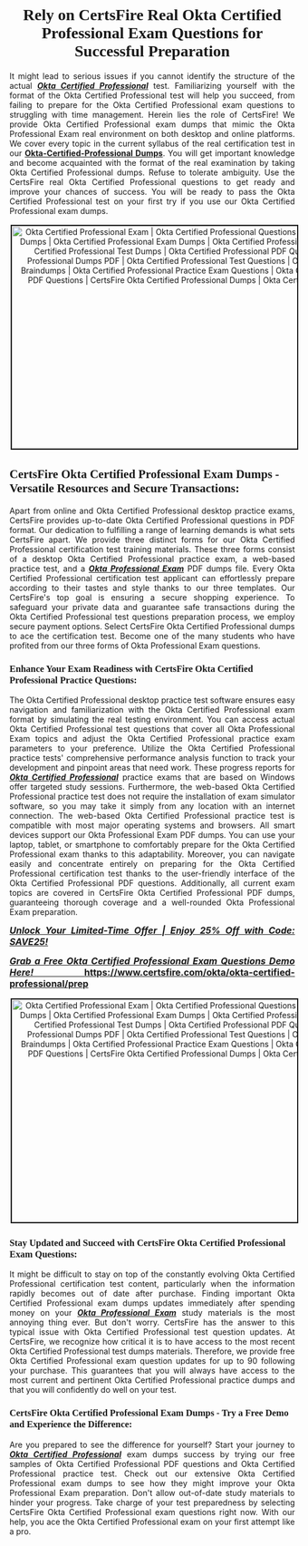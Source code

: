 <h1 style="text-align: center;"><strong><span style="display:block; color:#Black; "><span style="font-family:Tahoma,Times,serif;">Rely on CertsFire Real Okta Certified Professional Exam Questions for Successful Preparation</span></span></strong></h1>

<p style="text-align:justify">It might lead to serious issues if you cannot identify the structure of the actual <u><em><strong>Okta Certified Professional</strong></em></u> test. Familiarizing yourself with the format of the Okta Certified Professional test will help you succeed, from failing to prepare for the Okta Certified Professional exam questions to struggling with time management. Herein lies the role of CertsFire! We provide Okta Certified Professional exam dumps that mimic the Okta Professional Exam real environment on both desktop and online platforms. We cover every topic in the current syllabus of the real certification test in our <strong><a href="https://www.certsfire.com/okta/okta-certified-professional/prep">Okta-Certified-Professional Dumps</a></strong>. You will get important knowledge and become acquainted with the format of the real examination by taking Okta Certified Professional dumps. Refuse to tolerate ambiguity. Use the CertsFire real Okta Certified Professional questions to get ready and improve your chances of success. You will be ready to pass the Okta Certified Professional test on your first try if you use our Okta Certified Professional exam dumps.</p>

<p style="text-align: center;"><img alt="Okta Certified Professional Exam | Okta Certified Professional Questions | Okta Certified Professional Dumps | Okta Certified Professional Exam Dumps | Okta Certified Professional Exam Questions | Okta Certified Professional Test Dumps | Okta Certified Professional PDF Questions | Okta Certified Professional Dumps PDF | Okta Certified Professional Test Questions | Okta Certified Professional Braindumps | Okta Certified Professional Practice Exam Questions | Okta Certified Professional Exam PDF Questions | CertsFire Okta Certified Professional Dumps | Okta Certified Professional Dumps" src="https://i.imgur.com/SYzw28Y.jpeg" style="width: 700px; height: 393px; border-width: 2px; border-style: solid; margin: 2px;" /></p>

<h2><strong><span style="display:block; color:#Black; "><span style="font-family:Tahoma,Times,serif;">CertsFire Okta Certified Professional Exam Dumps - Versatile Resources and Secure Transactions:</span></span></strong></h2>

<p style="text-align:justify">Apart from online and Okta Certified Professional desktop practice exams, CertsFire provides up-to-date Okta Certified Professional questions in PDF format. Our dedication to fulfilling a range of learning demands is what sets CertsFire apart. We provide three distinct forms for our Okta Certified Professional certification test training materials. These three forms consist of a desktop Okta Certified Professional practice exam, a web-based practice test, and a <u><strong><em>Okta Professional Exam</em></strong></u> PDF dumps file. Every Okta Certified Professional certification test applicant can effortlessly prepare according to their tastes and style thanks to our three templates. Our CertsFire's top goal is ensuring a secure shopping experience. To safeguard your private data and guarantee safe transactions during the Okta Certified Professional test questions preparation process, we employ secure payment options. Select CertsFire Okta Certified Professional dumps to ace the certification test. Become one of the many students who have profited from our three forms of Okta Professional Exam questions.</p>

<h3><strong><span style="display:block; color:#Black; "><span style="font-family:Tahoma,Times,serif;">Enhance Your Exam Readiness with CertsFire Okta Certified Professional Practice Questions:</span></span></strong></h3>

<p style="text-align:justify">The Okta Certified Professional desktop practice test software ensures easy navigation and familiarization with the Okta Certified Professional exam format by simulating the real testing environment. You can access actual Okta Certified Professional test questions that cover all Okta Professional Exam topics and adjust the Okta Certified Professional practice exam parameters to your preference. Utilize the Okta Certified Professional practice tests' comprehensive performance analysis function to track your development and pinpoint areas that need work. These progress reports for <u><em><strong>Okta Certified Professional</strong></em></u> practice exams that are based on Windows offer targeted study sessions. Furthermore, the web-based Okta Certified Professional practice test does not require the installation of exam simulator software, so you may take it simply from any location with an internet connection. The web-based Okta Certified Professional practice test is compatible with most major operating systems and browsers. All smart devices support our Okta Professional Exam PDF dumps. You can use your laptop, tablet, or smartphone to comfortably prepare for the Okta Certified Professional exam thanks to this adaptability. Moreover, you can navigate easily and concentrate entirely on preparing for the Okta Certified Professional certification test thanks to the user-friendly interface of the Okta Certified Professional PDF questions. Additionally, all current exam topics are covered in CertsFire Okta Certified Professional PDF dumps, guaranteeing thorough coverage and a well-rounded Okta Professional Exam preparation.</p>

<p style="text-align: justify;"><span style="font-size:16px;"><strong><u><em>Unlock Your Limited-Time Offer | Enjoy 25% Off with Code: SAVE25!</em></u></strong></span></p>

<p style="text-align: justify;"><span style="font-size:16px;"><strong><u><em>Grab a Free Okta Certified Professional Exam Questions Demo Here! </em></u><a href="https://www.certsfire.com/okta/okta-certified-professional/prep">https://www.certsfire.com/okta/okta-certified-professional/prep</a></strong></span></p>

<p style="text-align: center;"><img alt="Okta Certified Professional Exam | Okta Certified Professional Questions | Okta Certified Professional Dumps | Okta Certified Professional Exam Dumps | Okta Certified Professional Exam Questions | Okta Certified Professional Test Dumps | Okta Certified Professional PDF Questions | Okta Certified Professional Dumps PDF | Okta Certified Professional Test Questions | Okta Certified Professional Braindumps | Okta Certified Professional Practice Exam Questions | Okta Certified Professional Exam PDF Questions | CertsFire Okta Certified Professional Dumps | Okta Certified Professional Dumps" src="https://i.imgur.com/2YaVQXX.jpeg" style="width: 700px; height: 393px; border-width: 2px; border-style: solid; margin: 2px;" /></p>

<h3><strong><span style="display:block; color:#Black; "><span style="font-family:Tahoma,Times,serif;">Stay Updated and Succeed with CertsFire Okta Certified Professional Exam Questions:</span></span></strong></h3>

<p style="text-align:justify">It might be difficult to stay on top of the constantly evolving Okta Certified Professional certification test content, particularly when the information rapidly becomes out of date after purchase. Finding important Okta Certified Professional exam dumps updates immediately after spending money on your <u><em><strong>Okta Professional Exam</strong></em></u> study materials is the most annoying thing ever. But don't worry. CertsFire has the answer to this typical issue with Okta Certified Professional test question updates. At CertsFire, we recognize how critical it is to have access to the most recent Okta Certified Professional test dumps materials. Therefore, we provide free Okta Certified Professional exam question updates for up to 90 following your purchase. This guarantees that you will always have access to the most current and pertinent Okta Certified Professional practice dumps and that you will confidently do well on your test.</p>

<h3><strong><span style="display:block; color:#Black; "><span style="font-family:Tahoma,Times,serif;">CertsFire Okta Certified Professional Exam Dumps - Try a Free Demo and Experience the Difference:</span></span></strong></h3>

<p style="text-align:justify">Are you prepared to see the difference for yourself? Start your journey to <u><em><strong>Okta Certified Professional</strong></em></u> exam dumps success by trying our free samples of Okta Certified Professional PDF questions and Okta Certified Professional practice test. Check out our extensive Okta Certified Professional exam dumps to see how they might improve your Okta Professional Exam preparation. Don't allow out-of-date study materials to hinder your progress. Take charge of your test preparedness by selecting CertsFire Okta Certified Professional exam questions right now. With our help, you ace the Okta Certified Professional exam on your first attempt like a pro.</p>
